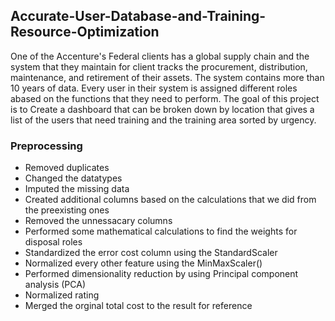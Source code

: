 ## Accurate-User-Database-and-Training-Resource-Optimization

One of the Accenture's Federal clients has a global supply chain and the system that they maintain for client tracks the procurement, distribution, maintenance, and retirement of their assets. The system contains more than 10 years of data. Every user in their system is assigned different roles abased on the functions that they need to perform. The goal of this project is to Create a dashboard that can be broken down by location that gives a list of the users that need training and the training area sorted by urgency.

### Preprocessing
* Removed duplicates 
* Changed the datatypes
* Imputed the missing data
* Created additional columns based on the calculations that we did from the preexisting ones 
* Removed the unnessacary columns 
* Performed some mathematical calculations to find the weights for disposal roles
* Standardized the error cost column using the StandardScaler 
* Normalized every other feature using the MinMaxScaler()  
* Performed dimensionality reduction by using Principal component analysis (PCA)
* Normalized rating
* Merged the orginal total cost to the result for reference
